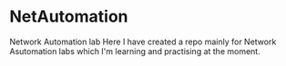 # NetAutomation
Network Automation lab
Here I have created a repo mainly for Network Asutomation labs which I'm learning and practising at the moment.
